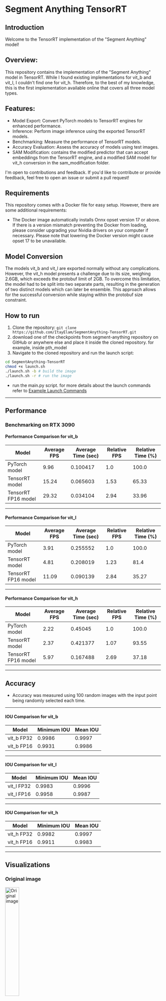 # Segment Anything TensorRT 
Introduction
------------
Welcome to the TensorRT implementation of the "Segment Anything" model!

Overview:
------------
This repository contains the implementation of the "Segment Anything" model in TensorRT. While I found existing implementations for vit_b and vit_l, I couldn't find one for vit_h. Therefore, to the best of my knowledge, this is the first implementation available online that covers all three model types.

Features:
-----------
- Model Export: Convert PyTorch models to TensorRT engines for enhanced performance.
- Inference: Perform image inference using the exported TensorRT models.
- Benchmarking: Measure the performance of TensorRT models.
- Accuracy Evaluation: Assess the accuracy of models using test images.
- SAM Modification: contains the modified predictor that can accept embeddings from the TensorRT engine, and a modified SAM model for vit_h conversion in the sam_modification folder.

I'm open to contributions and feedback. If you'd like to contribute or provide feedback, feel free to open an issue or submit a pull request!

Requirements
-------------
This repository comes with a Docker file for easy setup. However, there are some additional requirements:
- The Docker image automatically installs Onnx opset version 17 or above. If there is a version mismatch preventing the Docker from loading, please consider upgrading your Nvidia drivers on your computer if necessary. Please note that lowering the Docker version might cause opset 17 to be unavailable.

Model Conversion
----------------
The models vit_b and vit_l are exported normally without any complications.
However, the vit_h model presents a challenge due to its size, weighing 2.6GB, which exceeds the protobuf limit of 2GB.
To overcome this limitation, the model had to be split into two separate parts,
resulting in the generation of two distinct models which can later be ensemble.
This approach allows for the successful conversion while staying within the protobuf size constraint.

How to run
-------------
1. Clone the repository:
``` git clone https://github.com/ItayElam/SegmentAnything-TensorRT.git ```
2. download one of the checkpoints from segment-anything repository on GitHub or anywhere else and place it inside the cloned repository. for example, inside pth_model
3. Navigate to the cloned repository and run the launch script:
```bash 
cd SegmentAnything-TensorRT 
chmod +x launch.sh 
./launch.sh -b # build the image
./launch.sh -r # run the image
````
 - run the main.py script. for more details about the launch commands refer to [Example Launch Commands](#example-launch-commands)


------------------------------------------------------
## Performance

### Benchmarking on RTX 3090

#### Performance Comparison for vit_b
| Model              | Average FPS | Average Time (sec) | Relative FPS | Relative Time (%) |
|------------------- |-------------|--------------------|--------------|-------------------|
| PyTorch model      | 9.96        | 0.100417           | 1.0          | 100.0             |
| TensorRT model     | 15.24       | 0.065603           | 1.53         | 65.33             |
| TensorRT FP16 model| 29.32       | 0.034104           | 2.94         | 33.96             |
------------------------------------------------------

#### Performance Comparison for vit_l
| Model              | Average FPS | Average Time (sec) | Relative FPS | Relative Time (%) |
|------------------- |-------------|--------------------|--------------|-------------------|
| PyTorch model      | 3.91        | 0.255552           | 1.0          | 100.0             |
| TensorRT model     | 4.81        | 0.208019           | 1.23         | 81.4              |
| TensorRT FP16 model| 11.09       | 0.090139           | 2.84         | 35.27             |
------------------------------------------------------

#### Performance Comparison for vit_h
| Model              | Average FPS | Average Time (sec) | Relative FPS | Relative Time (%) |
|------------------- |-------------|--------------------|--------------|-------------------|
| PyTorch model      | 2.22        | 0.45045            | 1.0          | 100.0             |
| TensorRT model     | 2.37        | 0.421377           | 1.07         | 93.55             |
| TensorRT FP16 model| 5.97        | 0.167488           | 2.69         | 37.18             |
------------------------------------------------------

## Accuracy

* Accuracy was measured using 100 random images with the input point being randomly selected each time.

------------------------------------------------------

#### IOU Comparison for vit_b

| Model      | Minimum IOU | Mean IOU |
|------------|-------------|----------|
| vit_b FP32 | 0.9986      | 0.9997   |
| vit_b FP16 | 0.9931      | 0.9986   |
------------------------------------------------------

#### IOU Comparison for vit_l               

| Model      | Minimum IOU | Mean IOU |
|------------|-------------|----------|
| vit_l FP32 | 0.9983      | 0.9996   |
| vit_l FP16 | 0.9958      | 0.9987   |
------------------------------------------------------

#### IOU Comparison for vit_h

| Model      | Minimum IOU | Mean IOU |
|------------|-------------|----------|
| vit_h FP32 | 0.9982      | 0.9997   |
| vit_h FP16 | 0.9911      | 0.9983   |
------------------------------------------------------

## Visualizations
### Original image
<p float="left">
  <img src="images/original_image.jpg" alt="Original image" width="30%" />
</p>

### vit_b

<p float="left">
  <img src="images/vit_b_Mask_Original.png" alt="Original vit_b" width="30%" />
  <img src="images/vit_b_Mask_TensorRT.png" alt="TensorRT FP32 vit_b" width="30%" /> 
  <img src="images/vit_b_Mask_TensorRT_FP16.png" alt="TensorRT FP16 vit_b" width="30%" />
</p>

### vit_l

<p float="left">
  <img src="images/vit_l_Mask_Original.png" alt="Original vit_l" width="30%" />
  <img src="images/vit_l_Mask_TensorRT.png" alt="TensorRT FP32 vit_l" width="30%" /> 
  <img src="images/vit_l_Mask_TensorRT_FP16.png" alt="TensorRT FP16 vit_l" width="30%" />
</p>

### vit_h

<p float="left">
  <img src="images/vit_h_Mask_Original.png" alt="Original vit_h" width="30%" />
  <img src="images/vit_h_Mask_TensorRT.png" alt="TensorRT FP32 vit_h" width="30%" /> 
  <img src="images/vit_h_Mask_TensorRT_FP16.png" alt="TensorRT FP16 vit_h" width="30%" />
</p>

## Example Launch Commands

### Export Models
```bash
python main.py export --model_path pth_model/sam_vit_b_01ec64.pth --model_precision fp32
python main.py export --model_path pth_model/sam_vit_b_01ec64.pth --model_precision fp16
python main.py export --model_path pth_model/sam_vit_b_01ec64.pth --model_precision both

# Repeat the above commands for vit_l and vit_h models
```
### Benchmarking
```bash
python main.py benchmark --sam_checkpoint pth_model/sam_vit_b_01ec64.pth --model_type vit_b --warmup_iters 5 --measure_iters 50
# Repeat the above command for vit_l and vit_h models
# --warmup_iters and --measure_iters are optional and default to 5 and 50 respectively
```
### Accuracy Evaluation
```bash
python main.py accuracy --image_dir test_images --model_type vit_b --sam_checkpoint pth_model/sam_vit_b_01ec64.pth
# Repeat the above command for vit_l and vit_h models
```
### Inference
when running inference, the image you provided will open up for you to choose the point.
after you're satisfied with the location, press enters to run inference.
```bash
# vit_b and vit_l
python main.py infer --pth_path pth_model/sam_vit_b_01ec64.pth --model_1 exported_models/vit_b/model_fp32.engine --img_path images/original_image.jpg
# vit_h
python main.py infer --pth_path pth_model/sam_vit_h_4b8939.pth --model_1 exported_models/vit_h/model_fp32_1.engine --model_2 exported_models/vit_h/model_fp32_2.engine --img_path images/original_image.jpg
```


Feel free to modify the command arguments according to your setup and requirements. For additional usage scenarios, you can refer to tests.py.


Should you have any questions or wish to contribute, please feel free to open an issue or create a pull request. 